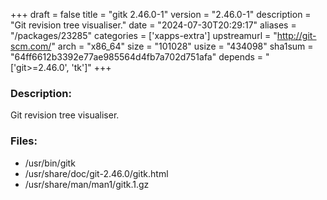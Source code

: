 +++
draft = false
title = "gitk 2.46.0-1"
version = "2.46.0-1"
description = "Git revision tree visualiser."
date = "2024-07-30T20:29:17"
aliases = "/packages/23285"
categories = ['xapps-extra']
upstreamurl = "http://git-scm.com/"
arch = "x86_64"
size = "101028"
usize = "434098"
sha1sum = "64ff6612b3392e77ae985564d4fb7a702d751afa"
depends = "['git>=2.46.0', 'tk']"
+++
### Description: 
Git revision tree visualiser.

### Files: 
* /usr/bin/gitk
* /usr/share/doc/git-2.46.0/gitk.html
* /usr/share/man/man1/gitk.1.gz
